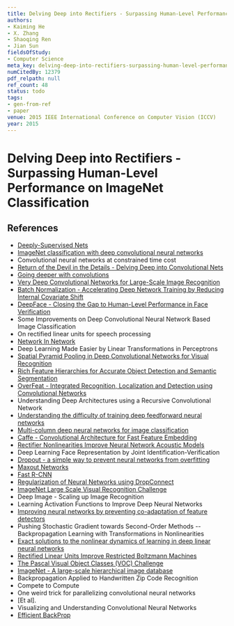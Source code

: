 ```yaml
---
title: Delving Deep into Rectifiers - Surpassing Human-Level Performance on ImageNet Classification
authors:
- Kaiming He
- X. Zhang
- Shaoqing Ren
- Jian Sun
fieldsOfStudy:
- Computer Science
meta_key: delving-deep-into-rectifiers-surpassing-human-level-performance-on-imagenet-classification
numCitedBy: 12379
pdf_relpath: null
ref_count: 48
status: todo
tags:
- gen-from-ref
- paper
venue: 2015 IEEE International Conference on Computer Vision (ICCV)
year: 2015
---
```


# Delving Deep into Rectifiers - Surpassing Human-Level Performance on ImageNet Classification

## References

- [Deeply-Supervised Nets](./deeply-supervised-nets.md)
- [ImageNet classification with deep convolutional neural networks](./imagenet-classification-with-deep-convolutional-neural-networks.md)
- Convolutional neural networks at constrained time cost
- [Return of the Devil in the Details - Delving Deep into Convolutional Nets](./return-of-the-devil-in-the-details-delving-deep-into-convolutional-nets.md)
- [Going deeper with convolutions](./going-deeper-with-convolutions.md)
- [Very Deep Convolutional Networks for Large-Scale Image Recognition](./very-deep-convolutional-networks-for-large-scale-image-recognition.md)
- [Batch Normalization - Accelerating Deep Network Training by Reducing Internal Covariate Shift](./batch-normalization-accelerating-deep-network-training-by-reducing-internal-covariate-shift.md)
- [DeepFace - Closing the Gap to Human-Level Performance in Face Verification](./deepface-closing-the-gap-to-human-level-performance-in-face-verification.md)
- Some Improvements on Deep Convolutional Neural Network Based Image Classification
- On rectified linear units for speech processing
- [Network In Network](./network-in-network.md)
- Deep Learning Made Easier by Linear Transformations in Perceptrons
- [Spatial Pyramid Pooling in Deep Convolutional Networks for Visual Recognition](./spatial-pyramid-pooling-in-deep-convolutional-networks-for-visual-recognition.md)
- [Rich Feature Hierarchies for Accurate Object Detection and Semantic Segmentation](./rich-feature-hierarchies-for-accurate-object-detection-and-semantic-segmentation.md)
- [OverFeat - Integrated Recognition, Localization and Detection using Convolutional Networks](./overfeat-integrated-recognition-localization-and-detection-using-convolutional-networks.md)
- Understanding Deep Architectures using a Recursive Convolutional Network
- [Understanding the difficulty of training deep feedforward neural networks](./understanding-the-difficulty-of-training-deep-feedforward-neural-networks.md)
- [Multi-column deep neural networks for image classification](./multi-column-deep-neural-networks-for-image-classification.md)
- [Caffe - Convolutional Architecture for Fast Feature Embedding](./caffe-convolutional-architecture-for-fast-feature-embedding.md)
- [Rectifier Nonlinearities Improve Neural Network Acoustic Models](./rectifier-nonlinearities-improve-neural-network-acoustic-models.md)
- Deep Learning Face Representation by Joint Identification-Verification
- [Dropout - a simple way to prevent neural networks from overfitting](./dropout-a-simple-way-to-prevent-neural-networks-from-overfitting.md)
- [Maxout Networks](./maxout-networks.md)
- [Fast R-CNN](./fast-r-cnn.md)
- [Regularization of Neural Networks using DropConnect](./regularization-of-neural-networks-using-dropconnect.md)
- [ImageNet Large Scale Visual Recognition Challenge](./imagenet-large-scale-visual-recognition-challenge.md)
- Deep Image - Scaling up Image Recognition
- Learning Activation Functions to Improve Deep Neural Networks
- [Improving neural networks by preventing co-adaptation of feature detectors](./improving-neural-networks-by-preventing-co-adaptation-of-feature-detectors.md)
- Pushing Stochastic Gradient towards Second-Order Methods -- Backpropagation Learning with Transformations in Nonlinearities
- [Exact solutions to the nonlinear dynamics of learning in deep linear neural networks](./exact-solutions-to-the-nonlinear-dynamics-of-learning-in-deep-linear-neural-networks.md)
- [Rectified Linear Units Improve Restricted Boltzmann Machines](./rectified-linear-units-improve-restricted-boltzmann-machines.md)
- [The Pascal Visual Object Classes (VOC) Challenge](./the-pascal-visual-object-classes-voc-challenge.md)
- [ImageNet - A large-scale hierarchical image database](./imagenet-a-large-scale-hierarchical-image-database.md)
- Backpropagation Applied to Handwritten Zip Code Recognition
- Compete to Compute
- One weird trick for parallelizing convolutional neural networks
- [Et al].
- Visualizing and Understanding Convolutional Neural Networks
- [Efficient BackProp](./efficient-backprop.md)
